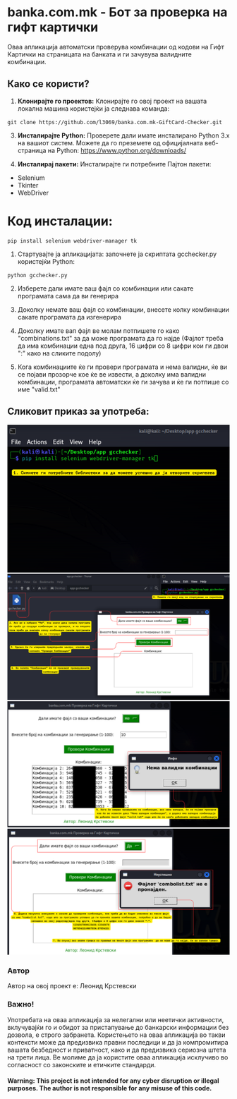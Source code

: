 # banka.com.mk - Бот за проверка на гифт картички

Оваа апликација автоматски проверува комбинации од кодови на Гифт Картички на страницата на банката и ги зачувува валидните комбинации.

## Како се користи?

1. **Клонирајте го проектов:** Клонирајте го овој проект на вашата локална машина користејќи ја следнава команда:
```
git clone https://github.com/l3069/banka.com.mk-GiftCard-Checker.git
```
3. **Инсталирајте Python:** Проверете дали имате инсталирано Python 3.x на вашиот систем. Можете да го преземете од официјалната веб-страница на Python: https://www.python.org/downloads/

4. **Инсталирај пакети:** Инсталирајте ги потребните Пајтон пакети:
- Selenium
- Tkinter
- WebDriver


# Код инсталации:

```shell
pip install selenium webdriver-manager tk
```

1. Стартувајте ја апликацијата: започнете ја скриптата gcchecker.py користејќи Python:
```
python gcchecker.py
```
2. Изберете дали имате ваш фајл со комбинации или сакате програмата сама да ви генерира

3. Доколку немате ваш фајл со комбинации, внесете колку комбинации сакате програмата да изгенерира

4. Доколку имате вап фајл ве молам потпишете го како "combinations.txt" за да може програмата да го најде (Фајлот треба да има комбинации една под друга, 16 цифри со 8 цифри кои ги двои ":" како на сликите подолу)

6. Кога комбинациите ќе ги провери програмата и нема валидни, ќе ви се појави прозорче кое ќе ве извести, а доколку има валидни комбинации, програмата автоматски ќе ги зачува и ќе ги потпише со име "valid.txt"

## Сликовит приказ за употреба:
![Screenshot](1.png)
![Screenshot](2.png)
![Screenshot](3.png)
![Screenshot](4.png)

### Автор
Автор на овој проект е: Леонид Крстевски

### Важно!
Употребата на оваа апликација за нелегални или неетички активности, вклучувајќи го и обидот за пристапување до банкарски информации без дозвола, е строго забранета. Користењето на оваа апликација во такви контексти може да предизвика правни последици и да ја компромитира вашата безбедност и приватност, како и да предизвика сериозна штета на трети лица. Ве молиме да ја користите оваа апликација исклучиво во согласност со законските и етичките стандарди.

#### Warning: This project is not intended for any cyber disruption or illegal purposes. The author is not responsible for any misuse of this code.
